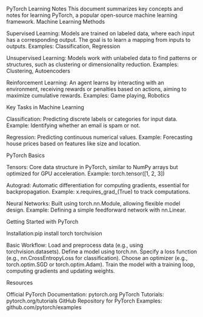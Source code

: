 PyTorch Learning Notes
This document summarizes key concepts and notes for learning PyTorch, a popular open-source machine learning framework.
Machine Learning Methods

Supervised Learning: Models are trained on labeled data, where each input has a corresponding output. The goal is to learn a mapping from inputs to outputs.
Examples: Classification, Regression


Unsupervised Learning: Models work with unlabeled data to find patterns or structures, such as clustering or dimensionality reduction.
Examples: Clustering, Autoencoders


Reinforcement Learning: An agent learns by interacting with an environment, receiving rewards or penalties based on actions, aiming to maximize cumulative rewards.
Examples: Game playing, Robotics



Key Tasks in Machine Learning

Classification: Predicting discrete labels or categories for input data.
Example: Identifying whether an email is spam or not.


Regression: Predicting continuous numerical values.
Example: Forecasting house prices based on features like size and location.



PyTorch Basics

Tensors: Core data structure in PyTorch, similar to NumPy arrays but optimized for GPU acceleration.
Example: torch.tensor([1, 2, 3])


Autograd: Automatic differentiation for computing gradients, essential for backpropagation.
Example: x.requires_grad_(True) to track computations.


Neural Networks: Built using torch.nn.Module, allowing flexible model design.
Example: Defining a simple feedforward network with nn.Linear.



Getting Started with PyTorch

Installation:pip install torch torchvision


Basic Workflow:
Load and preprocess data (e.g., using torchvision.datasets).
Define a model using torch.nn.
Specify a loss function (e.g., nn.CrossEntropyLoss for classification).
Choose an optimizer (e.g., torch.optim.SGD or torch.optim.Adam).
Train the model with a training loop, computing gradients and updating weights.



Resources

Official PyTorch Documentation: pytorch.org
PyTorch Tutorials: pytorch.org/tutorials
GitHub Repository for PyTorch Examples: github.com/pytorch/examples
